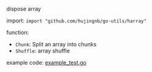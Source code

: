 dispose array

import: `import "github.com/hujingnb/go-utils/harray"`

function:

* `Chunk`:  Split an array into chunks
* `Shuffle`: array shuffle

example code: [example_test.go](./example_test.go)